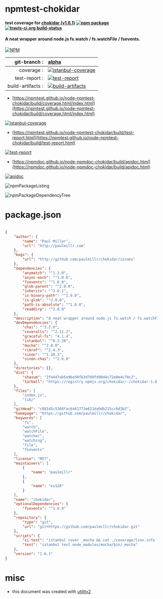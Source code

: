 # npmtest-chokidar

#### test coverage for  [chokidar (v1.6.1)](https://github.com/paulmillr/chokidar)  [![npm package](https://img.shields.io/npm/v/npmtest-chokidar.svg?style=flat-square)](https://www.npmjs.org/package/npmtest-chokidar) [![travis-ci.org build-status](https://api.travis-ci.org/npmtest/node-npmtest-chokidar.svg)](https://travis-ci.org/npmtest/node-npmtest-chokidar)

#### A neat wrapper around node.js fs.watch / fs.watchFile / fsevents.

[![NPM](https://nodei.co/npm/chokidar.png?downloads=true&downloadRank=true&stars=true)](https://www.npmjs.com/package/chokidar)

| git-branch : | [alpha](https://github.com/npmtest/node-npmtest-chokidar/tree/alpha)|
|--:|:--|
| coverage : | [![istanbul-coverage](https://npmtest.github.io/node-npmtest-chokidar/build/coverage.badge.svg)](https://npmtest.github.io/node-npmtest-chokidar/build/coverage.html/index.html)|
| test-report : | [![test-report](https://npmtest.github.io/node-npmtest-chokidar/build/test-report.badge.svg)](https://npmtest.github.io/node-npmtest-chokidar/build/test-report.html)|
| build-artifacts : | [![build-artifacts](https://npmtest.github.io/node-npmtest-chokidar/glyphicons_144_folder_open.png)](https://github.com/npmtest/node-npmtest-chokidar/tree/gh-pages/build)|

- [https://npmtest.github.io/node-npmtest-chokidar/build/coverage.html/index.html](https://npmtest.github.io/node-npmtest-chokidar/build/coverage.html/index.html)

[![istanbul-coverage](https://npmtest.github.io/node-npmtest-chokidar/build/screenCapture.buildCi.browser.%252Ftmp%252Fbuild%252Fcoverage.lib.html.png)](https://npmtest.github.io/node-npmtest-chokidar/build/coverage.html/index.html)

- [https://npmtest.github.io/node-npmtest-chokidar/build/test-report.html](https://npmtest.github.io/node-npmtest-chokidar/build/test-report.html)

[![test-report](https://npmtest.github.io/node-npmtest-chokidar/build/screenCapture.buildCi.browser.%252Ftmp%252Fbuild%252Ftest-report.html.png)](https://npmtest.github.io/node-npmtest-chokidar/build/test-report.html)

- [https://npmdoc.github.io/node-npmdoc-chokidar/build/apidoc.html](https://npmdoc.github.io/node-npmdoc-chokidar/build/apidoc.html)

[![apidoc](https://npmdoc.github.io/node-npmdoc-chokidar/build/screenCapture.buildCi.browser.%252Ftmp%252Fbuild%252Fapidoc.html.png)](https://npmdoc.github.io/node-npmdoc-chokidar/build/apidoc.html)

![npmPackageListing](https://npmtest.github.io/node-npmtest-chokidar/build/screenCapture.npmPackageListing.svg)

![npmPackageDependencyTree](https://npmtest.github.io/node-npmtest-chokidar/build/screenCapture.npmPackageDependencyTree.svg)



# package.json

```json

{
    "author": {
        "name": "Paul Miller",
        "url": "http://paulmillr.com"
    },
    "bugs": {
        "url": "http://github.com/paulmillr/chokidar/issues"
    },
    "dependencies": {
        "anymatch": "^1.3.0",
        "async-each": "^1.0.0",
        "fsevents": "^1.0.0",
        "glob-parent": "^2.0.0",
        "inherits": "^2.0.1",
        "is-binary-path": "^1.0.0",
        "is-glob": "^2.0.0",
        "path-is-absolute": "^1.0.0",
        "readdirp": "^2.0.0"
    },
    "description": "A neat wrapper around node.js fs.watch / fs.watchFile / fsevents.",
    "devDependencies": {
        "chai": "^3.2.0",
        "coveralls": "^2.11.2",
        "graceful-fs": "4.1.4",
        "istanbul": "^0.3.20",
        "mocha": "^2.0.0",
        "rimraf": "^2.4.3",
        "sinon": "^1.10.3",
        "sinon-chai": "^2.6.0"
    },
    "directories": {},
    "dist": {
        "shasum": "2f4447ab5e96e50fb3d789fd90d4c72e0e4c70c2",
        "tarball": "https://registry.npmjs.org/chokidar/-/chokidar-1.6.1.tgz"
    },
    "files": [
        "index.js",
        "lib/"
    ],
    "gitHead": "c08145c5368fac6441773e621da9db215cc0d3b2",
    "homepage": "https://github.com/paulmillr/chokidar",
    "keywords": [
        "fs",
        "watch",
        "watchFile",
        "watcher",
        "watching",
        "file",
        "fsevents"
    ],
    "license": "MIT",
    "maintainers": [
        {
            "name": "paulmillr"
        },
        {
            "name": "es128"
        }
    ],
    "name": "chokidar",
    "optionalDependencies": {
        "fsevents": "^1.0.0"
    },
    "repository": {
        "type": "git",
        "url": "git+https://github.com/paulmillr/chokidar.git"
    },
    "scripts": {
        "ci-test": "istanbul cover _mocha && cat ./coverage/lcov.info | coveralls",
        "test": "istanbul test node_modules/mocha/bin/_mocha"
    },
    "version": "1.6.1"
}
```



# misc
- this document was created with [utility2](https://github.com/kaizhu256/node-utility2)
